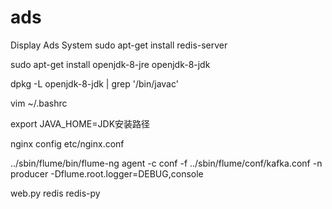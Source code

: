 # ads
Display Ads System
sudo apt-get install redis-server

sudo apt-get install openjdk-8-jre openjdk-8-jdk

dpkg -L openjdk-8-jdk | grep '/bin/javac'

vim ~/.bashrc

export JAVA_HOME=JDK安装路径

nginx config etc/nginx.conf

../sbin/flume/bin/flume-ng agent -c conf -f ../sbin/flume/conf/kafka.conf -n producer -Dflume.root.logger=DEBUG,console

web.py
redis
redis-py
